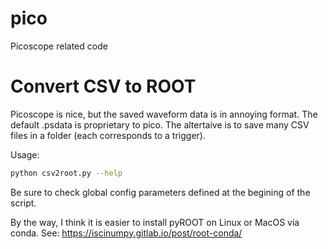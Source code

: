 # pico
Picoscope related code


# Convert CSV to ROOT
Picoscope is nice, but the saved waveform data is in annoying format. The default .psdata is proprietary to pico. The altertaive is to save many CSV files in a folder (each corresponds to a trigger). 

Usage:
```bash
python csv2root.py --help
```

Be sure to check global config parameters defined at the begining of the script.

By the way, I think it is easier to install pyROOT on Linux or MacOS via conda. See: https://iscinumpy.gitlab.io/post/root-conda/
